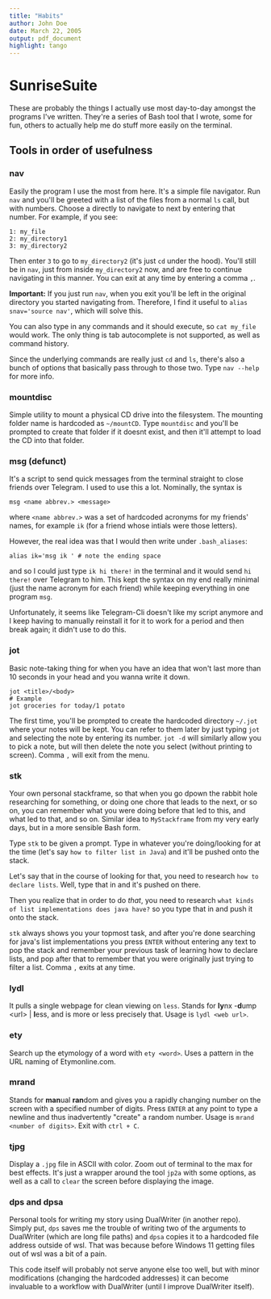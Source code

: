 ```yaml
---
title: "Habits"
author: John Doe
date: March 22, 2005
output: pdf_document
highlight: tango
---
```

# SunriseSuite
These are probably the things I actually use most day-to-day amongst the programs I've written. They're a series of Bash tool that I wrote, some for fun, others to actually help me do stuff more easily on the terminal.

## Tools in order of usefulness
### nav
Easily the program I use the most from here. It's a simple file navigator. Run `nav` and you'll be greeted with a list of the files from a normal `ls` call, but with numbers. Choose a directly to navigate to next by entering that number. For example, if you see:
```
1: my_file
2: my_directory1
3: my_directory2
```
Then enter `3` to go to `my_directory2` (it's just `cd` under the hood). You'll still be in `nav`, just from inside `my_directory2` now, and are free to continue navigating in this manner. You can exit at any time by entering a comma `,`.

**Important:**
If you just run `nav`, when you exit you'll be left in the original directory you started navigating from. Therefore, I find it useful to `alias snav='source nav'`, which will solve this.

You can also type in any commands and it should execute, so `cat my_file` would work. The only thing is tab autocomplete is not supported, as well as command history.

Since the underlying commands are really just `cd` and `ls`, there's also a bunch of options that basically pass through to those two. Type `nav --help` for more info.

### mountdisc
Simple utility to mount a physical CD drive into the filesystem. The mounting folder name is hardcoded as `~/mountCD`. Type `mountdisc` and you'll be prompted to create that folder if it doesnt exist, and then it'll attempt to load the CD into that folder.

### msg (defunct)
It's a script to send quick messages from the terminal straight to close friends over Telegram. I used to use this a lot. Nominally, the syntax is
```
msg <name abbrev.> <message> 
```
where `<name abbrev.>` was a set of hardcoded acronyms for my friends' names, for example `ik` (for a friend whose intials were those letters).

However, the real idea was that I would then write under `.bash_aliases`:
```
alias ik='msg ik ' # note the ending space
```
and so I could just type `ik hi there!` in the terminal and it would send `hi there!` over Telegram to him. This kept the syntax on my end really minimal (just the name acronym for each friend) while keeping everything in one program `msg`.

Unfortunately, it seems like Telegram-Cli doesn't like my script anymore and I keep having to manually reinstall it for it to work for a period and then break again; it didn't use to do this.

### jot
Basic note-taking thing for when you have an idea that won't last more than 10 seconds in your head and you wanna write it down.
```
jot <title>/<body>
# Example
jot groceries for today/1 potato
```

The first time, you'll be prompted to create the hardcoded directory `~/.jot` where your notes will be kept. You can refer to them later by just typing `jot` and selecting the note by entering its number. `jot -d` will similarly allow you to pick a note, but will then delete the note you select (without printing to screen). Comma `,` will exit from the menu.

### stk
Your own personal stackframe, so that when you go dpown the rabbit hole researching for something, or doing one chore that leads to the next, or so on, you can remember what you were doing before that led to this, and what led to that, and so on. Similar idea to `MyStackframe` from my very early days, but in a more sensible Bash form.

Type `stk` to be given a prompt. Type in whatever you're doing/looking for at the time (let's say `how to filter list in Java`) and it'll be pushed onto the stack.

Let's say that in the course of looking for that, you need to research `how to declare lists`. Well, type that in and it's pushed on there.

Then you realize that in order to do *that*, you need to research `what kinds of list implementations does java have?` so you type that in and push it onto the stack.

`stk` always shows you your topmost task, and after you're done searching for java's list implementations you press `ENTER` without entering any text to pop the stack and remember your previous task of learning how to declare lists, and pop after that to remember that you were originally just trying to filter a list. Comma `,` exits at any time.

### lydl
It pulls a single webpage for clean viewing on `less`. Stands for **ly**nx -**d**ump \<url\> | **l**ess, and is more or less precisely that. Usage is `lydl <web url>`.

### ety
Search up the etymology of a word with `ety <word>`. Uses a pattern in the URL naming of Etymonline.com.

### mrand
Stands for **man**ual **ran**dom and gives you a rapidly changing number on the screen with a specified number of digits. Press `ENTER` at any point to type a newline and thus inadvertently "create" a random number. Usage is `mrand <number of digits>`. Exit with `ctrl + C`.

### tjpg
Display a `.jpg` file in ASCII with color. Zoom out of terminal to the max for best effects. It's just a wrapper around the tool `jp2a` with some options, as well as a call to `clear` the screen before displaying the image.

### dps and dpsa
Personal tools for writing my story using DualWriter (in another repo). Simply put, `dps` saves me the trouble of writing two of the arguments to DualWriter (which are long file paths) and `dpsa` copies it to a hardcoded file address outside of wsl. That was because before Windows 11 getting files out of wsl was a bit of a pain.

This code itself will probably not serve anyone else too well, but with minor modifications (changing the hardcoded addresses) it can become invaluable to a workflow with DualWriter (until I improve DualWriter itself).